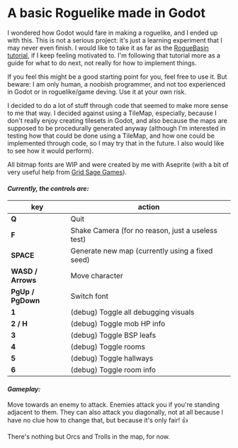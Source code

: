 # A basic Roguelike made in Godot

I wondered how Godot would fare in making a roguelike, and I ended up with this. This is not a serious project: it's just a learning experiment that I may never even finish. I would like to take it as far as the [RogueBasin tutorial](http://www.roguebasin.com/index.php?title=Complete_Roguelike_Tutorial,_using_python%2Blibtcod&oldid=42760), if I keep feeling motivated to. I'm following that tutorial more as a guide for what to do next, not really for how to implement things.

If you feel this might be a good starting point for you, feel free to use it. But beware: I am only human, a noobish programmer, and not too experienced in Godot or in roguelike/game deving. Use it at your own risk.

I decided to do a lot of stuff through code that seemed to make more sense to me that way. I decided against using a TileMap, especially, because I don't really enjoy creating tilesets in Godot, and also because the maps are supposed to be procedurally generated anyway (although I'm interested in testing how that could be done using a TileMap, and how one could be implemented through code, so I may try that in the future. I also would like to see how it would perform).

All bitmap fonts are WIP and were created by me with Aseprite (with a bit of very useful help from [Grid Sage Games](http://www.gridsagegames.com/blog/2014/09/font-creation/)).



#### **_Currently, the controls are:_**
|key 				| action|
|---|---|
|**Q**				| Quit
|**F**				| Shake Camera (for no reason, just a useless test)
|**SPACE**			| Generate new map (currently using a fixed seed)
|**WASD / Arrows**	| Move character
|**PgUp / PgDown**	| Switch font
|**1**				| (debug) Toggle all debugging visuals 
|**2 / H**			| (debug) Toggle mob HP info 
|**3** 	 			| (debug) Toggle BSP leafs 
|**4** 	 			| (debug) Toggle rooms 
|**5**				| (debug) Toggle hallways 
|**6**				| (debug) Toggle room info 


#### **_Gameplay:_**
Move towards an enemy to attack. Enemies attack you if you're standing adjacent to them. They can also attack you diagonally, not at all because I have no clue how to change that, but because it's only fair! :+1:

There's nothing but Orcs and Trolls in the map, for now.


